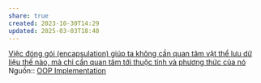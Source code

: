 ```yaml
---
share: true
created: 2023-10-30T14:29
updated: 2025-03-03T18:48
---
```

[Việc đóng gói (encapsulation) giúp ta không cần quan tâm vật thể lưu dữ liệu thế nào, mà chỉ cần quan tâm tới thuộc tính và phương thức của nó](../Vi%E1%BB%87c%20%C4%91%C3%B3ng%20g%C3%B3i%20(encapsulation)%20gi%C3%BAp%20ta%20kh%C3%B4ng%20c%E1%BA%A7n%20quan%20t%C3%A2m%20v%E1%BA%ADt%20th%E1%BB%83%20l%C6%B0u%20d%E1%BB%AF%20li%E1%BB%87u%20th%E1%BA%BF%20n%C3%A0o,%20m%C3%A0%20ch%E1%BB%89%20c%E1%BA%A7n%20quan%20t%C3%A2m%20t%E1%BB%9Bi%20thu%E1%BB%99c%20t%C3%ADnh%20v%C3%A0%20ph%C6%B0%C6%A1ng%20th%E1%BB%A9c%20c%E1%BB%A7a%20n%C3%B3.md)
Nguồn:: [OOP Implementation](https://viblo.asia/p/oop-implementation-V3m5Wm7QZO7)